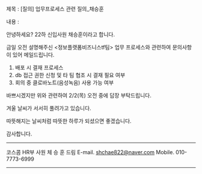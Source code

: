 제목 : [질의] 업무프로세스 관련 질의\_채승훈

내용 :

안녕하세요? 22하 신입사원 채승훈이라고 합니다.

금일 오전 설명해주신 <정보플랫폼비즈니스tf팀> 업무 프로세스와 관련하여 문의사항이 있어 메일드립니다.

1. 배포 시 결재 프로세스
2. db 접근 권한 신청 및 타 팀 협조 시 결재 필요 여부
3. 회의 중 클로바노트(음성녹음) 사용 가능 여부

바쁘시겠지만 위와 관련하여 2/2(목) 오전 중에 답장 부탁드립니다.

겨울 날씨가 서서히 풀려가고 있습니다.

따뜻해지는 날씨처럼 따뜻한 하루가 되셨으면 좋겠습니다.

감사합니다.

---

코스콤 HR부
사원 체 승 훈 드림
E-mail. shchae822@naver.com
Mobile. 010-7773-6999

---
